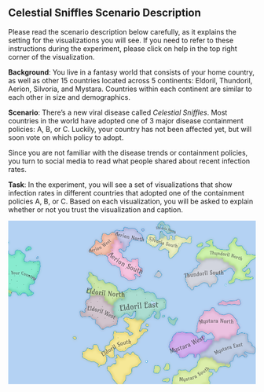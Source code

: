 ## Celestial Sniffles Scenario Description

Please read the scenario description below carefully, as it explains the setting for the visualizations you will see.
If you need to refer to these instructions during the experiment, please click on help in the top right corner of the visualization.

**Background**: You live in a fantasy world that consists of your home country, as well as other
15 countries located across 5 continents: Eldoril, Thundoril, Aerion, Silvoria, and Mystara. 
Countries within each continent are similar to each other in size and demographics. 

**Scenario**: There’s a new viral disease called *Celestial Sniffles*. 
Most countries in the world have adopted one of 3 major disease containment policies: A, B, or C.
Luckily, your country has not been affected yet, but will soon vote on which policy to adopt.

Since you are not familiar with the disease trends or containment policies, you turn to social media to read what people shared about recent infection rates.

**Task**: In the experiment, you will see a set of visualizations that show infection rates in different countries that adopted
one of the containment policies A, B, or C. Based on each visualization, you will be asked to explain whether or not you trust the visualization and caption.

<img src='./images/map.png' width='700'>